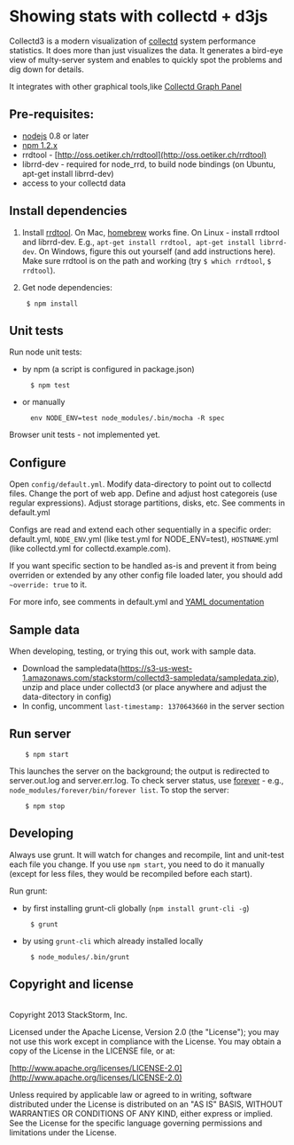# Showing stats with collectd + d3js
Collectd3 is a modern visualization of [collectd](http://collectd.org/) system performance statistics. It does more than just visualizes the data. It generates a bird-eye view of multy-server system and enables to quickly spot the problems and dig down for details.

It integrates with other graphical tools,like [Collectd Graph Panel](https://collectd.org/wiki/index.php/Collectd_Graph_Panel) 



## Pre-requisites: 

* [nodejs](http://nodejs.org/) 0.8 or later 
* [npm 1.2.x](https://npmjs.org)
* rrdtool - [http://oss.oetiker.ch/rrdtool](http://oss.oetiker.ch/rrdtool)
* librrd-dev - required for node_rrd, to build node bindings (on Ubuntu, apt-get install librrd-dev)
* access to your collectd data

## Install dependencies



1. Install [rrdtool](http://oss.oetiker.ch/rrdtool). On Mac, [homebrew](http://mxcl.github.io/homebrew/) works fine. On Linux - install rrdtool and librrd-dev. E.g.,  ```apt-get install rrdtool, apt-get install librrd-dev```. On Windows, figure this out yourself (and add instructions here). Make sure rrdtool is on the path and working (try ```$ which rrdtool```, ```$ rrdtool```). 

2. Get node dependencies: 

		$ npm install

## Unit tests

Run node unit tests:

* by npm (a script is configured in package.json)

		$ npm test

* or manually 

		env NODE_ENV=test node_modules/.bin/mocha -R spec

Browser unit tests - not implemented yet.

## Configure
Open `config/default.yml`. Modify data-directory to point out to collectd files. Change the port of web app. Define and adjust host categoreis (use regular expressions). Adjust storage partitions, disks, etc. See comments in default.yml

Configs are read and extend each other sequentially in a specific order: default.yml, ```NODE_ENV```.yml (like test.yml for NODE_ENV=test), ```HOSTNAME```.yml (like collectd.yml for collectd.example.com). 

If you want specific section to be handled as-is and prevent it from being overriden or extended by any other config file loaded later, you should add ```~override: true``` to it.

For more info, see comments in default.yml and [YAML documentation](http://www.yaml.org/spec/1.2/spec.html)

## Sample data
When developing, testing, or trying this out, work with sample data.
* Download the sampledata(https://s3-us-west-1.amazonaws.com/stackstorm/collectd3-sampledata/sampledata.zip), unzip and place under collectd3 (or place anywhere and adjust the data-ditectory in config)
* In config, uncomment ```last-timestamp: 1370643660``` in the server section

## Run server

		$ npm start
This launches the server on the background; the output is redirected to server.out.log and server.err.log. To check server status, use [forever](https://github.com/nodejitsu/forever) - e.g., ```node_modules/forever/bin/forever list```. To stop the server:

		$ npm stop

## Developing
Always use grunt. It will watch for changes and recompile, lint and unit-test each file you change. If you use ```npm start```, you need to do it manually (except for less files, they would be recompiled before each start).

Run grunt:

* by first installing grunt-cli globally (```npm install grunt-cli -g```)

		$ grunt

* by using ```grunt-cli``` which already installed locally

		$ node_modules/.bin/grunt
		
## Copyright and license
<br>Copyright 2013 StackStorm, Inc.

Licensed under the Apache License, Version 2.0 (the "License"); you may not use this work except in compliance with the License. You may obtain a copy of the License in the LICENSE file, or at:

[http://www.apache.org/licenses/LICENSE-2.0](http://www.apache.org/licenses/LICENSE-2.0)

Unless required by applicable law or agreed to in writing, software distributed under the License is distributed on an "AS IS" BASIS, WITHOUT WARRANTIES OR CONDITIONS OF ANY KIND, either express or implied. See the License for the specific language governing permissions and limitations under the License.



